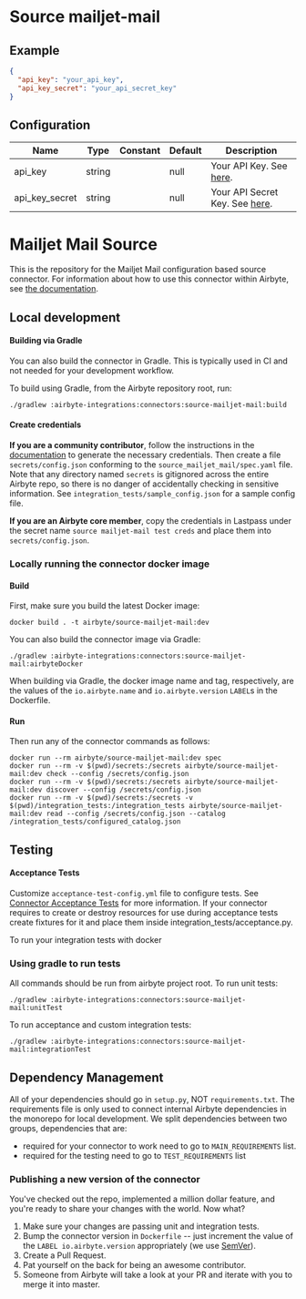 # Source mailjet-mail

## Example
```json
{
  "api_key": "your_api_key",
  "api_key_secret": "your_api_secret_key"
}
```

## Configuration
| Name | Type | Constant | Default | Description |
| --- | --- | --- | --- | --- |
|api_key|string||null|Your API Key. See <a href="https://dev.mailjet.com/email/guides/#authentication">here</a>.|
|api_key_secret|string||null|Your API Secret Key. See <a href="https://dev.mailjet.com/email/guides/#authentication">here</a>.|

# Mailjet Mail Source

This is the repository for the Mailjet Mail configuration based source connector.
For information about how to use this connector within Airbyte, see [the documentation](https://docs.airbyte.io/integrations/sources/mailjet-mail).

## Local development

#### Building via Gradle
You can also build the connector in Gradle. This is typically used in CI and not needed for your development workflow.

To build using Gradle, from the Airbyte repository root, run:
```
./gradlew :airbyte-integrations:connectors:source-mailjet-mail:build
```

#### Create credentials
**If you are a community contributor**, follow the instructions in the [documentation](https://docs.airbyte.io/integrations/sources/mailjet-mail)
to generate the necessary credentials. Then create a file `secrets/config.json` conforming to the `source_mailjet_mail/spec.yaml` file.
Note that any directory named `secrets` is gitignored across the entire Airbyte repo, so there is no danger of accidentally checking in sensitive information.
See `integration_tests/sample_config.json` for a sample config file.

**If you are an Airbyte core member**, copy the credentials in Lastpass under the secret name `source mailjet-mail test creds`
and place them into `secrets/config.json`.

### Locally running the connector docker image

#### Build
First, make sure you build the latest Docker image:
```
docker build . -t airbyte/source-mailjet-mail:dev
```

You can also build the connector image via Gradle:
```
./gradlew :airbyte-integrations:connectors:source-mailjet-mail:airbyteDocker
```
When building via Gradle, the docker image name and tag, respectively, are the values of the `io.airbyte.name` and `io.airbyte.version` `LABEL`s in
the Dockerfile.

#### Run
Then run any of the connector commands as follows:
```
docker run --rm airbyte/source-mailjet-mail:dev spec
docker run --rm -v $(pwd)/secrets:/secrets airbyte/source-mailjet-mail:dev check --config /secrets/config.json
docker run --rm -v $(pwd)/secrets:/secrets airbyte/source-mailjet-mail:dev discover --config /secrets/config.json
docker run --rm -v $(pwd)/secrets:/secrets -v $(pwd)/integration_tests:/integration_tests airbyte/source-mailjet-mail:dev read --config /secrets/config.json --catalog /integration_tests/configured_catalog.json
```
## Testing

#### Acceptance Tests
Customize `acceptance-test-config.yml` file to configure tests. See [Connector Acceptance Tests](https://docs.airbyte.io/connector-development/testing-connectors/connector-acceptance-tests-reference) for more information.
If your connector requires to create or destroy resources for use during acceptance tests create fixtures for it and place them inside integration_tests/acceptance.py.

To run your integration tests with docker

### Using gradle to run tests
All commands should be run from airbyte project root.
To run unit tests:
```
./gradlew :airbyte-integrations:connectors:source-mailjet-mail:unitTest
```
To run acceptance and custom integration tests:
```
./gradlew :airbyte-integrations:connectors:source-mailjet-mail:integrationTest
```

## Dependency Management
All of your dependencies should go in `setup.py`, NOT `requirements.txt`. The requirements file is only used to connect internal Airbyte dependencies in the monorepo for local development.
We split dependencies between two groups, dependencies that are:
* required for your connector to work need to go to `MAIN_REQUIREMENTS` list.
* required for the testing need to go to `TEST_REQUIREMENTS` list

### Publishing a new version of the connector
You've checked out the repo, implemented a million dollar feature, and you're ready to share your changes with the world. Now what?
1. Make sure your changes are passing unit and integration tests.
1. Bump the connector version in `Dockerfile` -- just increment the value of the `LABEL io.airbyte.version` appropriately (we use [SemVer](https://semver.org/)).
1. Create a Pull Request.
1. Pat yourself on the back for being an awesome contributor.
1. Someone from Airbyte will take a look at your PR and iterate with you to merge it into master.

